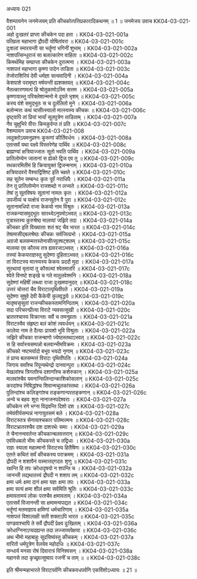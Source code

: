 अध्यायः 021

वैशम्पायनेन जनमेजयम् प्रति कीचकोत्पत्तिप्रकारादिकथनम् ॥ 1 ॥
जनमेजय उवाच 	KK04-03-021-001  
अहो दुःखतरं प्राप्ता कीचकेन पदा हता ।	KK04-03-021-001a  
पतिव्रता महाभागा द्रौपदी योषितांवरा ॥ 	KK04-03-021-001c  
दुःशलां स्मारयन्ती सा भर्तॄणां भगिनीं शुभाम् ।	KK04-03-021-002a  
नाशपत्सिन्धुराजं सा बलात्कारेण वाहिता ॥ 	KK04-03-021-002c  
किमर्थमिह सम्प्राप्ता कीचकेन दुरात्मना ।	KK04-03-021-003a  
नाशपत्तं महाभागा कृष्णा पादेन ताडिता ॥ 	KK04-03-021-003c  
तेजोराशिरियं देवी धर्मज्ञा सत्यवादिनी ।	KK04-03-021-004a  
केशपाशे परामृष्टा मर्षयन्ती ह्यशक्तवत् ॥ 	KK04-03-021-004c  
नैतत्कारणमल्पं हि श्रोतुकामोऽस्मि सत्तम ।	KK04-03-021-005a  
कृष्णायास्तु परिक्लेशान्मनो मे दूयते भृशम् ॥ 	KK04-03-021-005c  
कस्य वंशे समुद्भूतः स च दुर्ललितो मुने ।	KK04-03-021-006a  
बलोन्मत्तः कथं चासीत्स्यालो मात्स्यस्य कीचकः ॥ 	KK04-03-021-006c  
दृष्ट्वापि तां प्रियां भार्यां सूतपुत्रेण ताडिताम् ।	KK04-03-021-007a  
नैव चुक्षुभिरे वीराः किमकुर्वन्त तं प्रति ॥ 	KK04-03-021-007c  
वैशम्पायन उवाच 	KK04-03-021-008  
त्वदुक्तोऽयमनुप्रश्नः कुरूणां कीर्तिवर्धनः ।	KK04-03-021-008a  
एतत्सर्वं यथा वक्ष्ये विस्तरेणेह पार्थिव ॥ 	KK04-03-021-008c  
ब्राह्मण्यां क्षत्रियाज्जातः सूतो भवति पार्थिव ।	KK04-03-021-009a  
प्रातिलोम्येन जातानां स ह्येको द्विज एव तु ॥ 	KK04-03-021-009c  
रथकारमितीमं हि क्रियायुक्तं द्विजन्मनाम् ।	KK04-03-021-010a  
क्षत्रियादवरो वैश्याद्विशिष्ट इति चक्षते ॥ 	KK04-03-021-010c  
सह सूतेन सम्बन्धः कृतः पूर्वं नराधिपैः ।	KK04-03-021-011a  
तेन तु प्रातिलोम्येन राजशब्दो न लभ्यते ॥	KK04-03-021-011c  
तेषां तु सूतविषयः सूतानां नामतः कृतः ।	KK04-03-021-012a  
उपजीव्यं च यत्क्षेत्रं राजन्सूतेन वै पुरा ॥	KK04-03-021-012c  
सूतानामधिपो राजा केकयो नाम विश्रुतः ।	KK04-03-021-013a  
राजकन्यासमुद्भूतः सारथ्येऽनुपमोऽभवत् ॥ 	KK04-03-021-013c  
पुत्रास्तस्य कुरुश्रेष्ठ मालव्यां जझिरे तदा ।	KK04-03-021-014a  
कीचका इति विख्याताः शतं षट् चैव भारत ॥ 	KK04-03-021-014c  
तेषामासीद्बलश्रेष्ठः कीचकः सर्वजित्प्रभो ।	KK04-03-021-015a  
अग्रजो बलसम्मत्तस्तेनासीत्सूतषट्शतम् ॥ 	KK04-03-021-015c  
मालव्या एव कौरव्य तत्र ह्यवरजाऽभवत् ।	KK04-03-021-016a  
तस्यां केकयराज्ञस्तु सुदेष्णा दुहिताऽभवत् ॥ 	KK04-03-021-016c  
तां विराटस्य मात्स्यस्य केकयः प्रददौ मुदा ।	KK04-03-021-017a  
सुरथायां मृतायां तु कौसल्यां श्वेतमातरि ॥ 	KK04-03-021-017c  
श्वेते विनष्टे शङ्खे च गते मातुलवेश्मनि ।	KK04-03-021-018a  
सुदेष्णां महिषीं लब्ध्वा राजा दुःखमपानुदत् ॥ 	KK04-03-021-018c  
उत्तरं चोत्तरां चैव विराटात्पृथिवीपते ।	KK04-03-021-019a  
सुदेष्णा सुषुवे देवी कैकेयी कुलवृद्धये ॥ 	KK04-03-021-019c  
मातृष्वसृसुतां राजन्कीचकस्तामनिन्दिताम् ।	KK04-03-021-020a  
सदा परिचरन्प्रीत्या विराटे न्यवसत्सुखी ॥ 	KK04-03-021-020c  
भ्रातरश्चास्य विक्रान्ताः सर्वे च तमनुव्रताः ।	KK04-03-021-021a  
विराटस्यैव संहृष्टा बलं कोशं त्ववर्धयन् ॥	KK04-03-021-021c  
कालेया नाम ते दैत्याः प्रायशो भुवि विश्रुताः ।	KK04-03-021-022a  
जझिरे कीचका राजन्बाणो ज्येष्ठस्तथाऽभवत् ॥ 	KK04-03-021-022c  
स हि सर्वास्त्रसम्पन्नो बलवान्भीमविक्रमः ।	KK04-03-021-023a  
कीचको नष्टमर्यादो बभूव भयदो नृणाम् ॥ 	KK04-03-021-023c  
तं प्राप्य बलसम्मत्तं विराटः पृथिवीपतिः ।	KK04-03-021-024a  
जिगाय सर्वांश्च रिपून्यथेन्द्रो दानवान्पुरा ॥ 	KK04-03-021-024c  
मेखलांश्च त्रिगर्तांश्च दशार्णांश्च कशेरुकान् ।	KK04-03-021-025a  
मालवांश्चैव यवनान्सिलिन्दान्काशिकोसलान् ॥ 	KK04-03-021-025c  
करदांश्च निषिद्धांश्च शिवान्मचुलकांस्तथा ।	KK04-03-021-026a  
पुलिन्दांश्च कलिङ्गांश्च तङ्कणान्परतङ्कणान् ॥ 	KK04-03-021-026c  
अन्ये च बहवः शूरा नानाजनपदेश्वराः ।	KK04-03-021-027a  
कीचकेन रणे भग्ना विद्रवन्ति दिशो दश ॥ 	KK04-03-021-027c  
तमेवंवीर्यसम्पन्नं नागायुतसमं बले ।	KK04-03-021-028a  
विराटस्तत्र सेनायाश्चकार पतिमात्मनः ॥ 	KK04-03-021-028c  
विराटभ्रातरश्चैव दश दाशरथेः समाः ।	KK04-03-021-029a  
ते चैनानन्ववर्तन्त कीचकान्बलवत्तरान् ॥ 	KK04-03-021-029c  
एवंविधबलो भीमः कीचकस्ते च तद्विधाः ।	KK04-03-021-030a  
राज्ञः स्याला महात्मानो विराटस्य हितैषिणः ॥ 	KK04-03-021-030c  
एतत्ते कथितं सर्वं कीचकस्य पराक्रमम् ।	KK04-03-021-031a  
द्रौपदी न शशापैनं यस्मात्तद्गदतः शृणु ॥ 	KK04-03-021-031c  
रक्षन्ति हि तपः क्रोधादृषयो न शपन्ति च ।	KK04-03-021-032a  
जानन्ती तद्यथातत्त्वं द्रौपदी न शशाप तम् ॥ 	KK04-03-021-032c  
क्षमा धर्मः क्षमा दानं क्षमा यज्ञः क्षमा तपः ।	KK04-03-021-033a  
क्षमा सत्यं क्षमा शीलं क्षमा सर्वमिति श्रुतिः ॥ 	KK04-03-021-033c  
क्षमावतामयं लोकः परश्चैव क्षमावताम् ।	KK04-03-021-034a  
एतत्सर्वं विजानन्ती सा क्षमामन्वपद्यत ॥ 	KK04-03-021-034c  
भर्तॄणां मतमाज्ञाय क्षमिणां धर्मचारिणाम् ।	KK04-03-021-035a  
नाशपत्तं विशालाक्षी सती शक्ताऽपि भारत ॥	KK04-03-021-035c  
पाण्डवाश्चापि ते सर्वे द्रौपदीं प्रेक्ष्य दुःखिताम् ।	KK04-03-021-036a  
क्रोधाग्निनाऽप्यदह्यन्त तदा लज्जाव्यपेक्षया ॥ 	KK04-03-021-036c  
अथ भीमो महाबाहुः सूदयिष्यंस्तु कीचकम् ।	KK04-03-021-037a  
वारितो धर्मपुत्रेण वेलयेव महोदधिः ॥ 	KK04-03-021-037c  
सन्धार्य मनसा रोषं दिवारात्रं विनिश्वसन् ।	KK04-03-021-038a  
महानसे तदा कृच्छ्रात्सुष्वाप रजनीं च ताम् ॥ ॥	KK04-03-021-038c  

इति श्रीमन्महाभारते विराटपर्वणि कीचकवधपर्वणि एकविंशोऽध्यायः ॥ 21 ॥
